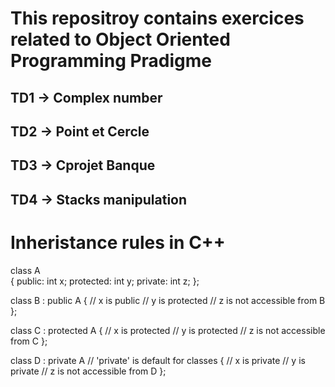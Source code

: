 # This repositroy contains exercices related to Object Oriented Programming Pradigme 

## TD1 -> Complex number 
## TD2 -> Point et Cercle 
## TD3 -> Cprojet Banque
## TD4 -> Stacks manipulation 

# Inheristance rules in C++

class A  
{ 
public: 
    int x; 
protected: 
    int y; 
private: 
    int z; 
}; 
  
class B : public A 
{ 
    // x is public 
    // y is protected 
    // z is not accessible from B 
}; 
  
class C : protected A 
{ 
    // x is protected 
    // y is protected 
    // z is not accessible from C 
}; 
  
class D : private A    // 'private' is default for classes 
{ 
    // x is private 
    // y is private 
    // z is not accessible from D 
}; 
